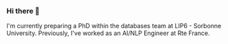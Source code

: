 ### Hi there 👋

I'm currently preparing a PhD within the databases team at LIP6 - Sorbonne University. Previously, I've worked as an AI/NLP Engineer at Rte France.



<!--
**Allaa-boutaleb/Allaa-boutaleb** is a ✨ _special_ ✨ repository because its `README.md` (this file) appears on your GitHub profile.

Here are some ideas to get you started:

- 🔭 I’m currently working on ...
- 🌱 I’m currently learning ...
- 👯 I’m looking to collaborate on ...
- 🤔 I’m looking for help with ...
- 💬 Ask me about ...
- 📫 How to reach me: ...
- 😄 Pronouns: ...
- ⚡ Fun fact: ...
-->
